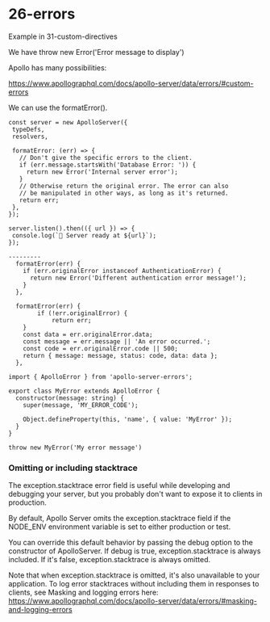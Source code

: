 # 26-errors

Example in 31-custom-directives

We have throw new Error('Error message to display')

Apollo has many possibilities:

https://www.apollographql.com/docs/apollo-server/data/errors/#custom-errors

We can use the formatError().

```
const server = new ApolloServer({
 typeDefs,
 resolvers,

 formatError: (err) => {
   // Don't give the specific errors to the client.
   if (err.message.startsWith('Database Error: ')) {
     return new Error('Internal server error');
   }
   // Otherwise return the original error. The error can also
   // be manipulated in other ways, as long as it's returned.
   return err;
 },
});

server.listen().then(({ url }) => {
 console.log(`🚀 Server ready at ${url}`);
});

---------
  formatError(err) {
    if (err.originalError instanceof AuthenticationError) {
      return new Error('Different authentication error message!');
    }
  },

```

```
  formatError(err) {
		if (!err.originalError) {
			return err;
    }
    const data = err.originalError.data;
    const message = err.message || 'An error occurred.';
    const code = err.originalError.code || 500;
    return { message: message, status: code, data: data };
  },
```

```
import { ApolloError } from 'apollo-server-errors';

export class MyError extends ApolloError {
  constructor(message: string) {
    super(message, 'MY_ERROR_CODE');

    Object.defineProperty(this, 'name', { value: 'MyError' });
  }
}

throw new MyError('My error message')

```

### Omitting or including stacktrace

The exception.stacktrace error field is useful while developing and debugging your server, but you probably don't want to expose it to clients in production.

By default, Apollo Server omits the exception.stacktrace field if the NODE_ENV environment variable is set to either production or test.

You can override this default behavior by passing the debug option to the constructor of ApolloServer. If debug is true, exception.stacktrace is always included. If it's false, exception.stacktrace is always omitted.

Note that when exception.stacktrace is omitted, it's also unavailable to your application. To log error stacktraces without including them in responses to clients, see Masking and logging errors here: https://www.apollographql.com/docs/apollo-server/data/errors/#masking-and-logging-errors
